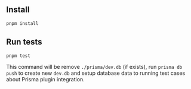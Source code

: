 ## Install

```sh
pnpm install
```

## Run tests

```sh
pnpm test
```

This command will be remove `./prisma/dev.db` (if exists), run `prisma db push` to create new `dev.db` and setup database data to running test cases about Prisma plugin integration.
